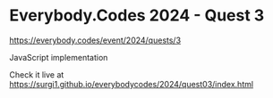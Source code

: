 # Everybody.Codes 2024 - Quest 3

https://everybody.codes/event/2024/quests/3

JavaScript implementation

Check it live at https://surgi1.github.io/everybodycodes/2024/quest03/index.html